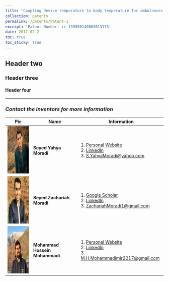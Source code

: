 ```yaml
---
title: "Coupling device temperature to body temperature for ambulances and hospitals sera"
collection: patents
permalink: /patents/Patent-1
excerpt: 'Patent Number: ir 139550140003013173'
date: 2017-02-2
toc: true
toc_sticky: true
---
```



## Header two

### Header three

#### Header four


---

### <i>Contact the Inventors for more information</i>


| Pic            | Name   |    Information    |
| --------         | ------ | -----------| 
| <img width="150" height="150" src='/images/SeyedYahyaMoradi.png'>    | <b>Seyed Yahya Moradi</b>  | 1. <a href="https://about.me/smoradi" target="_blank">Personal Website</a> <br> 2. <a href="https://www.linkedin.com/in/seyed-yahya-moradi-39138685/" target="_blank">LinkedIn</a> <br> 3. S.YahyaMoradi@yahoo.com       |
| <img width="150" height="150" src='/images/SeyedZachariahMoradi.png'>    | <b>Seyed Zachariah Moradi</b>  | 1. <a href="https://scholar.google.com/citations?user=G01QLa0AAAAJ&hl=en" target="_blank">Google Scholar</a> <br> 2. <a href="https://www.linkedin.com/in/seyed-zachariah-moradi-24725b144/" target="_blank">LinkedIn</a> <br> 3. ZachariahMoradi1@gmail.com       |
| <img width="150" height="150" src='/images/Profile.png'>    | <b>Mohammad Hossein Mohammadi</b>   | 1. <a href="http://mohammadimh76.github.io/" target="_blank">Personal Website</a> <br> 2. <a href="https://www.linkedin.com/in/mohammadimh76/" target="_blank">LinkedIn</a> <br> 3. M.H.Mohammadimir2017@gmail.com              |
